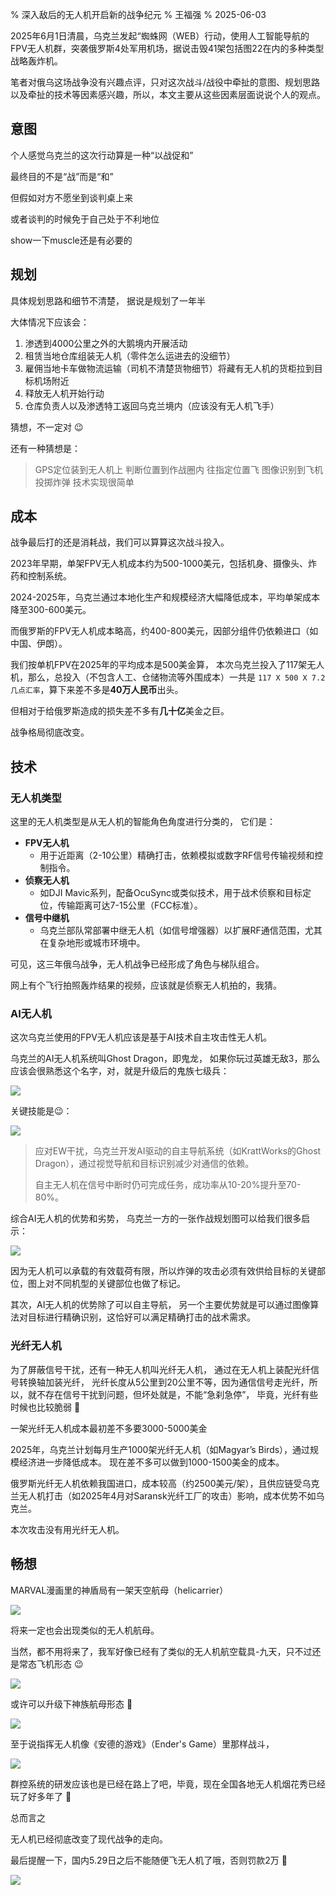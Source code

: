 % 深入敌后的无人机开启新的战争纪元
% 王福强
% 2025-06-03

2025年6月1日清晨，乌克兰发起“蜘蛛网（WEB）行动，使用人工智能导航的FPV无人机群，突袭俄罗斯4处军用机场，据说击毁41架包括图22在内的多种类型战略轰炸机。

笔者对俄乌这场战争没有兴趣点评，只对这次战斗/战役中牵扯的意图、规划思路以及牵扯的技术等因素感兴趣，所以，本文主要从这些因素层面说说个人的观点。


## 意图

个人感觉乌克兰的这次行动算是一种“以战促和”

最终目的不是“战”而是“和”

但假如对方不愿坐到谈判桌上来

或者谈判的时候免于自己处于不利地位

show一下muscle还是有必要的

## 规划

具体规划思路和细节不清楚， 据说是规划了一年半

大体情况下应该会：

1. 渗透到4000公里之外的大鹅境内开展活动
2. 租赁当地仓库组装无人机（零件怎么运进去的没细节）
3. 雇佣当地卡车做物流运输（司机不清楚货物细节）将藏有无人机的货柜拉到目标机场附近
4. 释放无人机开始行动
5. 仓库负责人以及渗透特工返回乌克兰境内（应该没有无人机飞手）

猜想，不一定对 😉

还有一种猜想是：

> GPS定位装到无人机上 判断位置到作战圈内 往指定位置飞 图像识别到飞机 投掷炸弹 技术实现很简单

## 成本

战争最后打的还是消耗战，我们可以算算这次战斗投入。

2023年早期，单架FPV无人机成本约为500-1000美元，包括机身、摄像头、炸药和控制系统。

2024-2025年，乌克兰通过本地化生产和规模经济大幅降低成本，平均单架成本降至300-600美元。

而俄罗斯的FPV无人机成本略高，约400-800美元，因部分组件仍依赖进口（如中国、伊朗）。

我们按单机FPV在2025年的平均成本是500美金算， 本次乌克兰投入了117架无人机，那么，总投入（不包含人工、仓储物流等外围成本）一共是 `117 X 500 X 7.2几点汇率`，算下来差不多是**40万人民币**出头。

但相对于给俄罗斯造成的损失差不多有**几十亿**美金之巨。

战争格局彻底改变。

## 技术

### 无人机类型

这里的无人机类型是从无人机的智能角色角度进行分类的， 它们是：

- **FPV无人机**
  - 用于近距离（2-10公里）精确打击，依赖模拟或数字RF信号传输视频和控制指令。
- **侦察无人机**
  - 如DJI Mavic系列，配备OcuSync或类似技术，用于战术侦察和目标定位，传输距离可达7-15公里（FCC标准）。
- **信号中继机**
  - 乌克兰部队常部署中继无人机（如信号增强器）以扩展RF通信范围，尤其在复杂地形或城市环境中。

可见，这三年俄乌战争，无人机战争已经形成了角色与梯队组合。

网上有个飞行拍照轰炸结果的视频，应该就是侦察无人机拍的，我猜。

### AI无人机

这次乌克兰使用的FPV无人机应该是基于AI技术自主攻击性无人机。

乌克兰的AI无人机系统叫Ghost Dragon，即鬼龙， 如果你玩过英雄无敌3，那么应该会很熟悉这个名字，对，就是升级后的鬼族七级兵：

![](/hero3/c-70.gif)

关键技能是😉： 

![](/hero3/204.webp)

> 应对EW干扰，乌克兰开发AI驱动的自主导航系统（如KrattWorks的Ghost Dragon），通过视觉导航和目标识别减少对通信的依赖。
> 
> 自主无人机在信号中断时仍可完成任务，成功率从10-20%提升至70-80%。

综合AI无人机的优势和劣势， 乌克兰一方的一张作战规划图可以给我们很多启示：

![](./images/drone-warfare-plan.jpg)

因为无人机可以承载的有效载荷有限，所以炸弹的攻击必须有效供给目标的关键部位，图上对不同机型的关键部位也做了标记。

其次，AI无人机的优势除了可以自主导航， 另一个主要优势就是可以通过图像算法对目标进行精确识别，这恰好可以满足精确打击的战术需求。




### 光纤无人机

为了屏蔽信号干扰，还有一种无人机叫光纤无人机， 通过在无人机上装配光纤信号转换轴加装光纤， 光纤长度从5公里到20公里不等，因为通信信号走光纤，所以，就不存在信号干扰到问题，但坏处就是，不能“急刹急停”， 毕竟，光纤有些时候也比较脆弱 🤣

一架光纤无人机成本最初差不多要3000-5000美金

2025年，乌克兰计划每月生产1000架光纤无人机（如Magyar’s Birds），通过规模经济进一步降低成本。 现在差不多可以做到1000-1500美金的成本。

俄罗斯光纤无人机依赖我国进口，成本较高（约2500美元/架），且供应链受乌克兰无人机打击（如2025年4月对Saransk光纤工厂的攻击）影响，成本优势不如乌克兰。

本次攻击没有用光纤无人机。

## 畅想

MARVAL漫画里的神盾局有一架天空航母（helicarrier）

![](./images/helicarrier.jpg)

将来一定也会出现类似的无人机航母。

当然，都不用将来了，我军好像已经有了类似的无人机航空载具-九天，只不过还是常态飞机形态 😉 

![](./images/9tian.jpg)

或许可以升级下神族航母形态 🤣

![](./images/shenzuhangmu.jpg)

至于说指挥无人机像《安德的游戏》（Ender's Game）里那样战斗，

![](./images/enders_game.jpg)

群控系统的研发应该也是已经在路上了吧，毕竟，现在全国各地无人机烟花秀已经玩了好多年了 🤪

总而言之

无人机已经彻底改变了现代战争的走向。

最后提醒一下，国内5.29日之后不能随便飞无人机了哦，否则罚款2万 🤣

![](./images/59b5156b370b3438e073314a6021aae1.jpg)








